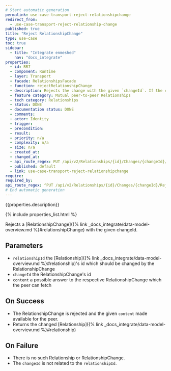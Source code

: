 ```yaml
---
# Start automatic generation
permalink: use-case-transport-reject-relationshipchange
redirect_from:
  - use-case-transport-reject-relationship-change
published: true
title: "Reject RelationshipChange"
type: use-case
toc: true
sidebar:
  - title: "Integrate enmeshed"
    nav: "docs_integrate"
properties:
  - id: RR7
  - component: Runtime
  - layer: Transport
  - facade: RelationshipsFacade
  - function: rejectRelationshipChange
  - description: Rejects the change with the given `changeId`. If the change exists but belongs to another relationship, this call will fail and return status 404.
  - feature category: Mutual peer-to-peer Relationships
  - tech category: Relationships
  - status: DONE
  - documentation status: DONE
  - comments:
  - actor: Identity
  - trigger:
  - precondition:
  - result:
  - priority: n/a
  - complexity: n/a
  - size: n/a
  - created_at:
  - changed_at:
  - api_route_regex: PUT /api/v2/Relationships/{id}/Changes/{changeId}/Reject
  - published: default
  - link: use-case-transport-reject-relationshipchange
require:
required_by:
api_route_regex: ^PUT /api/v2/Relationships/{id}/Changes/{changeId}/Reject$
# End automatic generation
---
```


{{properties.description}}

{% include properties_list.html %}

Rejects a [RelationshipChange]({% link _docs_integrate/data-model-overview.md %}#relationshipChange) with the given changeId.

## Parameters

- `relationshipId` the [Relationship]({% link _docs_integrate/data-model-overview.md %}#relationship)'s id which should be changed by the RelationshipChange
- `changeId` the RelationshipChange's id
- `content` a possible answer to the respective RelationshipChange which the peer can fetch

## On Success

- The RelationshipChange is rejected and the given `content` made available for the peer.
- Returns the changed [Relationship]({% link _docs_integrate/data-model-overview.md %}#relationship)

## On Failure

- There is no such Relationship or RelationshipChange.
- The `changeId` is not related to the `relationshipId`.

